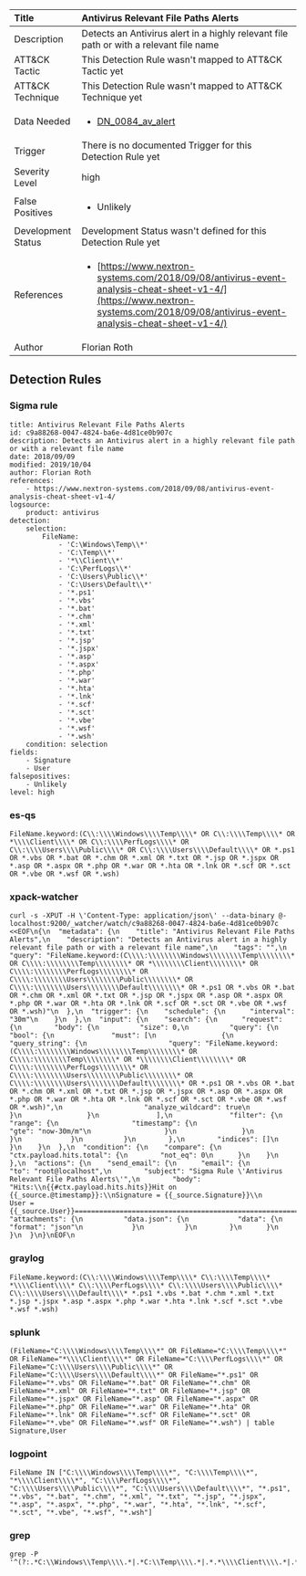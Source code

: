 | Title                | Antivirus Relevant File Paths Alerts                                                                                                                                                 |
|:---------------------|:------------------------------------------------------------------------------------------------------------------------------------------------------------|
| Description          | Detects an Antivirus alert in a highly relevant file path or with a relevant file name                                                                                                                                           |
| ATT&amp;CK Tactic    |   This Detection Rule wasn't mapped to ATT&amp;CK Tactic yet  |
| ATT&amp;CK Technique |  This Detection Rule wasn't mapped to ATT&amp;CK Technique yet  |
| Data Needed          | <ul><li>[DN_0084_av_alert](../Data_Needed/DN_0084_av_alert.md)</li></ul>  |
| Trigger              |  There is no documented Trigger for this Detection Rule yet  |
| Severity Level       | high |
| False Positives      | <ul><li>Unlikely</li></ul>  |
| Development Status   |  Development Status wasn't defined for this Detection Rule yet  |
| References           | <ul><li>[https://www.nextron-systems.com/2018/09/08/antivirus-event-analysis-cheat-sheet-v1-4/](https://www.nextron-systems.com/2018/09/08/antivirus-event-analysis-cheat-sheet-v1-4/)</li></ul>  |
| Author               | Florian Roth |


## Detection Rules

### Sigma rule

```
title: Antivirus Relevant File Paths Alerts
id: c9a88268-0047-4824-ba6e-4d81ce0b907c
description: Detects an Antivirus alert in a highly relevant file path or with a relevant file name
date: 2018/09/09
modified: 2019/10/04
author: Florian Roth
references:
    - https://www.nextron-systems.com/2018/09/08/antivirus-event-analysis-cheat-sheet-v1-4/
logsource:
    product: antivirus
detection:
    selection:
        FileName:
            - 'C:\Windows\Temp\\*'
            - 'C:\Temp\\*'
            - '*\\Client\\*'
            - 'C:\PerfLogs\\*'
            - 'C:\Users\Public\\*'
            - 'C:\Users\Default\\*'
            - '*.ps1'
            - '*.vbs'
            - '*.bat'
            - '*.chm'
            - '*.xml'
            - '*.txt'
            - '*.jsp'
            - '*.jspx'
            - '*.asp'
            - '*.aspx'
            - '*.php'
            - '*.war'
            - '*.hta'
            - '*.lnk'
            - '*.scf'
            - '*.sct'
            - '*.vbe'
            - '*.wsf'
            - '*.wsh'
    condition: selection
fields:
    - Signature
    - User
falsepositives:
    - Unlikely
level: high

```





### es-qs
    
```
FileName.keyword:(C\\:\\\\Windows\\\\Temp\\\\* OR C\\:\\\\Temp\\\\* OR *\\\\Client\\\\* OR C\\:\\\\PerfLogs\\\\* OR C\\:\\\\Users\\\\Public\\\\* OR C\\:\\\\Users\\\\Default\\\\* OR *.ps1 OR *.vbs OR *.bat OR *.chm OR *.xml OR *.txt OR *.jsp OR *.jspx OR *.asp OR *.aspx OR *.php OR *.war OR *.hta OR *.lnk OR *.scf OR *.sct OR *.vbe OR *.wsf OR *.wsh)
```


### xpack-watcher
    
```
curl -s -XPUT -H \'Content-Type: application/json\' --data-binary @- localhost:9200/_watcher/watch/c9a88268-0047-4824-ba6e-4d81ce0b907c <<EOF\n{\n  "metadata": {\n    "title": "Antivirus Relevant File Paths Alerts",\n    "description": "Detects an Antivirus alert in a highly relevant file path or with a relevant file name",\n    "tags": "",\n    "query": "FileName.keyword:(C\\\\:\\\\\\\\Windows\\\\\\\\Temp\\\\\\\\* OR C\\\\:\\\\\\\\Temp\\\\\\\\* OR *\\\\\\\\Client\\\\\\\\* OR C\\\\:\\\\\\\\PerfLogs\\\\\\\\* OR C\\\\:\\\\\\\\Users\\\\\\\\Public\\\\\\\\* OR C\\\\:\\\\\\\\Users\\\\\\\\Default\\\\\\\\* OR *.ps1 OR *.vbs OR *.bat OR *.chm OR *.xml OR *.txt OR *.jsp OR *.jspx OR *.asp OR *.aspx OR *.php OR *.war OR *.hta OR *.lnk OR *.scf OR *.sct OR *.vbe OR *.wsf OR *.wsh)"\n  },\n  "trigger": {\n    "schedule": {\n      "interval": "30m"\n    }\n  },\n  "input": {\n    "search": {\n      "request": {\n        "body": {\n          "size": 0,\n          "query": {\n            "bool": {\n              "must": [\n                {\n                  "query_string": {\n                    "query": "FileName.keyword:(C\\\\:\\\\\\\\Windows\\\\\\\\Temp\\\\\\\\* OR C\\\\:\\\\\\\\Temp\\\\\\\\* OR *\\\\\\\\Client\\\\\\\\* OR C\\\\:\\\\\\\\PerfLogs\\\\\\\\* OR C\\\\:\\\\\\\\Users\\\\\\\\Public\\\\\\\\* OR C\\\\:\\\\\\\\Users\\\\\\\\Default\\\\\\\\* OR *.ps1 OR *.vbs OR *.bat OR *.chm OR *.xml OR *.txt OR *.jsp OR *.jspx OR *.asp OR *.aspx OR *.php OR *.war OR *.hta OR *.lnk OR *.scf OR *.sct OR *.vbe OR *.wsf OR *.wsh)",\n                    "analyze_wildcard": true\n                  }\n                }\n              ],\n              "filter": {\n                "range": {\n                  "timestamp": {\n                    "gte": "now-30m/m"\n                  }\n                }\n              }\n            }\n          }\n        },\n        "indices": []\n      }\n    }\n  },\n  "condition": {\n    "compare": {\n      "ctx.payload.hits.total": {\n        "not_eq": 0\n      }\n    }\n  },\n  "actions": {\n    "send_email": {\n      "email": {\n        "to": "root@localhost",\n        "subject": "Sigma Rule \'Antivirus Relevant File Paths Alerts\'",\n        "body": "Hits:\\n{{#ctx.payload.hits.hits}}Hit on {{_source.@timestamp}}:\\nSignature = {{_source.Signature}}\\n     User = {{_source.User}}================================================================================\\n{{/ctx.payload.hits.hits}}",\n        "attachments": {\n          "data.json": {\n            "data": {\n              "format": "json"\n            }\n          }\n        }\n      }\n    }\n  }\n}\nEOF\n
```


### graylog
    
```
FileName.keyword:(C\\:\\\\Windows\\\\Temp\\\\* C\\:\\\\Temp\\\\* *\\\\Client\\\\* C\\:\\\\PerfLogs\\\\* C\\:\\\\Users\\\\Public\\\\* C\\:\\\\Users\\\\Default\\\\* *.ps1 *.vbs *.bat *.chm *.xml *.txt *.jsp *.jspx *.asp *.aspx *.php *.war *.hta *.lnk *.scf *.sct *.vbe *.wsf *.wsh)
```


### splunk
    
```
(FileName="C:\\\\Windows\\\\Temp\\\\*" OR FileName="C:\\\\Temp\\\\*" OR FileName="*\\\\Client\\\\*" OR FileName="C:\\\\PerfLogs\\\\*" OR FileName="C:\\\\Users\\\\Public\\\\*" OR FileName="C:\\\\Users\\\\Default\\\\*" OR FileName="*.ps1" OR FileName="*.vbs" OR FileName="*.bat" OR FileName="*.chm" OR FileName="*.xml" OR FileName="*.txt" OR FileName="*.jsp" OR FileName="*.jspx" OR FileName="*.asp" OR FileName="*.aspx" OR FileName="*.php" OR FileName="*.war" OR FileName="*.hta" OR FileName="*.lnk" OR FileName="*.scf" OR FileName="*.sct" OR FileName="*.vbe" OR FileName="*.wsf" OR FileName="*.wsh") | table Signature,User
```


### logpoint
    
```
FileName IN ["C:\\\\Windows\\\\Temp\\\\*", "C:\\\\Temp\\\\*", "*\\\\Client\\\\*", "C:\\\\PerfLogs\\\\*", "C:\\\\Users\\\\Public\\\\*", "C:\\\\Users\\\\Default\\\\*", "*.ps1", "*.vbs", "*.bat", "*.chm", "*.xml", "*.txt", "*.jsp", "*.jspx", "*.asp", "*.aspx", "*.php", "*.war", "*.hta", "*.lnk", "*.scf", "*.sct", "*.vbe", "*.wsf", "*.wsh"]
```


### grep
    
```
grep -P '^(?:.*C:\\Windows\\Temp\\\\.*|.*C:\\Temp\\\\.*|.*.*\\\\Client\\\\.*|.*C:\\PerfLogs\\\\.*|.*C:\\Users\\Public\\\\.*|.*C:\\Users\\Default\\\\.*|.*.*\\.ps1|.*.*\\.vbs|.*.*\\.bat|.*.*\\.chm|.*.*\\.xml|.*.*\\.txt|.*.*\\.jsp|.*.*\\.jspx|.*.*\\.asp|.*.*\\.aspx|.*.*\\.php|.*.*\\.war|.*.*\\.hta|.*.*\\.lnk|.*.*\\.scf|.*.*\\.sct|.*.*\\.vbe|.*.*\\.wsf|.*.*\\.wsh)'
```



